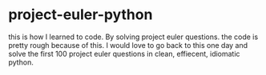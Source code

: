 # project-euler-python
this is how I learned to code. By solving project euler questions. the code is pretty rough because of this. I would love to go back to this one day and solve the first 100 project euler questions in clean, effiecent, idiomatic python.
